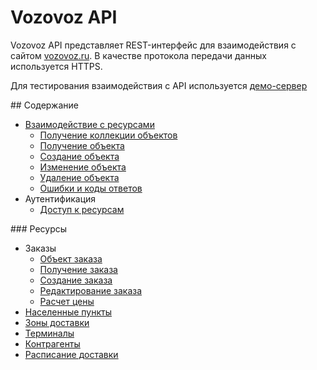 # Vozovoz API

Vozovoz API представляет REST-интерфейс для взаимодействия с сайтом [vozovoz.ru](https://vozovoz.ru/).
В качестве протокола передачи данных используется HTTPS.

Для тестирования взаимодействия с API используется [демо-сервер](https://demo.vozovoz.ru/)

<a name="content" />
## Содержание

* [Взаимодействие с ресурсами](docs_ru/general/resources.md)
  * [Получение коллекции объектов](docs_ru/general/resources_collection.md)
  * [Получение объекта](docs_ru/general/resources_object.md)
  * [Создание объекта](docs_ru/general/resources_create.md)
  * [Изменение объекта](docs_ru/general/resources_edit.md)
  * [Удаление объекта](docs_ru/general/resources_delete.md)
  * [Ошибки и коды ответов](docs_ru/general/resources_errors.md)
* Аутентификация
  * [Доступ к ресурсам](docs_ru/general/authentication_token.md)

<a name="resources" />
### Ресурсы

* Заказы
  * [Объект заказа](docs_ru/resources/orders_object.md)
  * [Получение заказа](docs_ru/resources/orders_get.md)
  * [Создание заказа](docs_ru/resources/orders_create.md)
  * [Редактирование заказа](docs_ru/resources/orders_edit.md)
  * [Расчет цены](docs_ru/resources/orders_price.md)
* [Населенные пункты](docs_ru/resources/locations.md)
* [Зоны доставки](docs_ru/resources/zones.md)
* [Терминалы](docs_ru/resources/terminals.md)
* [Контрагенты](docs_ru/resources/counteragents.md)
* [Расписание доставки](docs_ru/resources/timetables.md)
